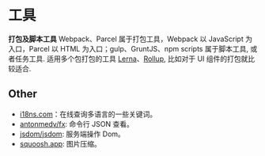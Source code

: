 # 工具

**打包及脚本工具** Webpack、Parcel 属于打包工具，Webpack 以 JavaScript 为入口，Parcel 以 HTML 为入口；gulp、GruntJS、npm scripts 属于脚本工具, 或者任务工具. 适用多个包打包的工具 [Lerna](https://github.com/lerna/lerna)、[Rollup](https://github.com/rollup/rollup), 比如对于 UI 组件的打包就比较适合.

## Other

* [i18ns.com](https://i18ns.com)：在线查询多语言的一些关键词。
* [antonmedv/fx](https://github.com/antonmedv/fx): 命令行 JSON 查看。
* [jsdom/jsdom](https://github.com/jsdom/jsdom): 服务端操作 Dom。
* [squoosh.app](https://squoosh.app/): 图片压缩。
